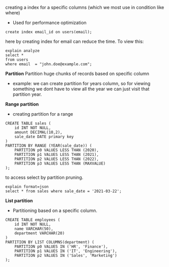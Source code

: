 creating a index for a specific columns (which we most use in condition like where)
- Used for performance optimization
```mysql
create index email_id on users(email);
```
here by creating index for email can reduce the  time.
To view this:
```mysql
explain analyze
select *
from users
where email  = "john.doe@example.com";
```

**Partition**
Partition  huge chunks of records based on specific column
-  example: we can create  partition for years column, so for viewing something we dont have to view all the year we can just visit that partition year.

**Range partition**
 - creating partition for a range
```mysql
CREATE TABLE sales (
    id INT NOT NULL,
    amount DECIMAL(10,2),
    sale_date DATE primary key
)
PARTITION BY RANGE (YEAR(sale_date)) (
    PARTITION p0 VALUES LESS THAN (2020),
    PARTITION p1 VALUES LESS THAN (2021),
    PARTITION p2 VALUES LESS THAN (2022),
    PARTITION p3 VALUES LESS THAN (MAXVALUE)
);
```
to access select by partition pruning.
```mysql
explain format=json 
select * from sales where sale_date = '2021-03-22';
```

**List partition**
-  Partitioning based on a specific column.

```mysql
CREATE TABLE employees (
    id INT NOT NULL,
    name VARCHAR(50),
    department VARCHAR(20)
)
PARTITION BY LIST COLUMNS(department) (
    PARTITION p0 VALUES IN ('HR', 'Finance'),
    PARTITION p1 VALUES IN ('IT', 'Engineering'),
    PARTITION p2 VALUES IN ('Sales', 'Marketing')
);

```